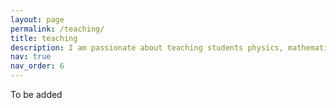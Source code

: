 ```yaml
---
layout: page
permalink: /teaching/
title: teaching
description: I am passionate about teaching students physics, mathematics, statistics and machine learning
nav: true
nav_order: 6
---
```


To be added
